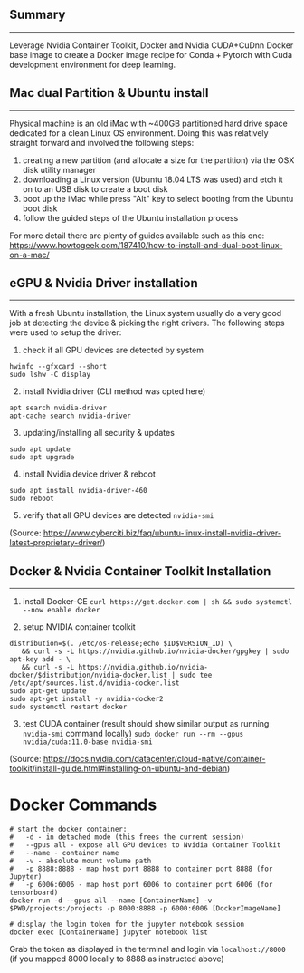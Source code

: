 ## Summary
---
Leverage Nvidia Container Toolkit, Docker and Nvidia CUDA+CuDnn Docker base image to create a Docker image recipe for Conda + Pytorch with Cuda development environment for deep learning.


## Mac dual Partition & Ubuntu install
---
Physical machine is an old iMac with ~400GB partitioned hard drive space dedicated for a clean Linux OS environment. Doing this was relatively straight forward and involved the following steps:

1. creating a new partition (and allocate a size for the partition) via the OSX disk utility manager
2. downloading a Linux version (Ubuntu 18.04 LTS was used) and etch it on to an USB disk to create a boot disk
3. boot up the iMac while press "Alt" key to select booting from the Ubuntu boot disk
4. follow the guided steps of the Ubuntu installation process

For more detail there are plenty of guides available such as this one: https://www.howtogeek.com/187410/how-to-install-and-dual-boot-linux-on-a-mac/


## eGPU & Nvidia Driver installation
---
With a fresh Ubuntu installation, the Linux system usually do a very good job at detecting the device & picking the right drivers. The following steps were used to setup the driver:

1. check if all GPU devices are detected by system
```
hwinfo --gfxcard --short
sudo lshw -C display
```

2. install Nvidia driver (CLI method was opted here)
```
apt search nvidia-driver
apt-cache search nvidia-driver
```

3. updating/installing all security & updates
```
sudo apt update
sudo apt upgrade
```

4. install Nvidia device driver & reboot
```
sudo apt install nvidia-driver-460
sudo reboot
```

5. verify that all GPU devices are detected
`nvidia-smi`

(Source: https://www.cyberciti.biz/faq/ubuntu-linux-install-nvidia-driver-latest-proprietary-driver/)


## Docker & Nvidia Container Toolkit Installation
---
1. install Docker-CE
`curl https://get.docker.com | sh && sudo systemctl --now enable docker`

2. setup NVIDIA container toolkit
```
distribution=$(. /etc/os-release;echo $ID$VERSION_ID) \
   && curl -s -L https://nvidia.github.io/nvidia-docker/gpgkey | sudo apt-key add - \
   && curl -s -L https://nvidia.github.io/nvidia-docker/$distribution/nvidia-docker.list | sudo tee /etc/apt/sources.list.d/nvidia-docker.list
sudo apt-get update
sudo apt-get install -y nvidia-docker2
sudo systemctl restart docker
```

3. test CUDA container (result should show similar output as running `nvidia-smi` command locally)
`sudo docker run --rm --gpus nvidia/cuda:11.0-base nvidia-smi`

(Source: https://docs.nvidia.com/datacenter/cloud-native/container-toolkit/install-guide.html#installing-on-ubuntu-and-debian)


# Docker Commands
```
# start the docker container:
#   -d - in detached mode (this frees the current session)
#   --gpus all - expose all GPU devices to Nvidia Container Toolkit
#   --name - container name
#   -v - absolute mount volume path
#   -p 8888:8888 - map host port 8888 to container port 8888 (for Jupyter)
#   -p 6006:6006 - map host port 6006 to container port 6006 (for tensorboard)
docker run -d --gpus all --name [ContainerName] -v $PWD/projects:/projects -p 8000:8888 -p 6000:6006 [DockerImageName]

# display the login token for the jupyter notebook session
docker exec [ContainerName] jupyter notebook list

```

Grab the token as displayed in the terminal and login via `localhost://8000` (if you mapped 8000 locally to 8888 as instructed above)

